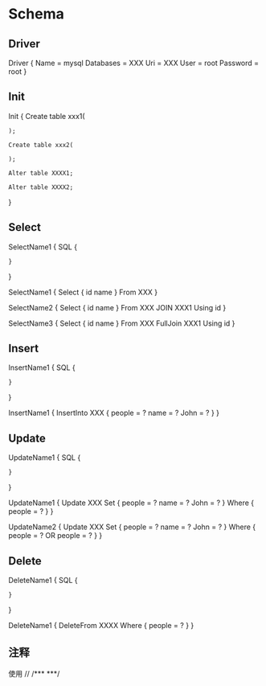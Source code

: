 # Schema

## Driver

Driver {
    Name = mysql
    Databases = XXX
    Uri = XXX
    User = root
    Password = root
}

## Init

Init {
    Create table xxx1(

    );

    Create table xxx2(

    );

    Alter table XXXX1;

    Alter table XXXX2;
}

## Select

SelectName1 {
    SQL {

    }
} 

SelectName1 { 
    Select {
        id
        name
    } From XXX
}

SelectName2 {
    Select {
        id
        name
    } 
    From XXX 
    JOIN XXX1
    Using id
}

SelectName3 { 
    Select {
        id
        name
    } 
    From XXX 
    FullJoin XXX1
    Using id
}

## Insert

InsertName1 {
    SQL {

    }
}

InsertName1 {
    InsertInto XXX {
        people = ?
        name = ?
        John = ?
    }
} 

## Update

UpdateName1 {
    SQL {

    }   
}

UpdateName1 {
    Update XXX Set {
        people = ?
        name = ?
        John = ?
    } Where {
        people = ?
    }
} 

UpdateName2 {
    Update XXX Set {
        people = ?
        name = ?
        John = ?
    } Where {
        people = ?
        OR
        people = ?
    }
}

## Delete

DeleteName1 {
    SQL {

    }
} 

DeleteName1 {
    DeleteFrom XXXX Where {
        people = ?
    }
}

## 注释

使用 // /*** ***/